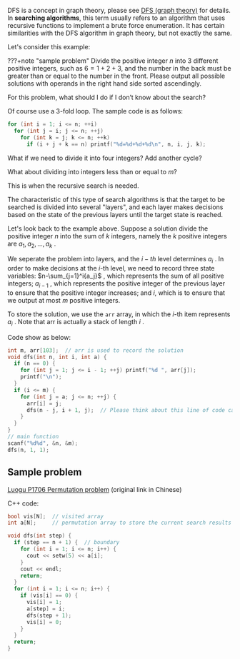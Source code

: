 DFS is a concept in graph theory, please see [DFS (graph theory)](../graph/dfs.md) for details. In **searching algorithms**, this term usually refers to an algorithm that uses recursive functions to implement a brute force enumeration. It has certain similarities with the DFS algorithm in graph theory, but not exactly the same.

Let's consider this example:

???+note "sample problem"
    Divide the positive integer $n$ into $3$ different positive integers, such as $6=1+2+3$, and the number in the back must be greater than or equal to the number in the front. Please output all possible solutions with operands in the right hand side sorted ascendingly.

For this problem, what should I do if I don’t know about the search?

Of course use a 3-fold loop. The sample code is as follows:

```cpp
for (int i = 1; i <= n; ++i)
  for (int j = i; j <= n; ++j)
    for (int k = j; k <= n; ++k)
      if (i + j + k == n) printf("%d=%d+%d+%d\n", n, i, j, k);
```

What if we need to divide it into four integers? Add another cycle?

What about dividing into integers less than or equal to $m$?

This is when the recursive search is needed.

The characteristic of this type of search algorithms is that the target to be searched is divided into several "layers", and each layer makes decisions based on the state of the previous layers until the target state is reached.

Let's look back to the example above. Suppose a solution divide the positive integer $n$ into the sum of $k$ integers, namely the $k$ positive integers are $a_1, a_2, \ldots, a_k$ .

We seperate the problem into layers, and the $i-th$ level determines $a_i$ . In order to make decisions at the $i$-th level, we need to record three state variables: $n-\sum_{j=1}^i{a_j}$ , which represents the sum of all positive integers; $a_{i-1 }$ , which represents the positive integer of the previous layer to ensure that the positive integer increases; and $i$, which is to ensure that we output at most $m$ positive integers.

To store the solution, we use the `arr` array, in which the $i$-th item represents $a_i$ . Note that arr is actually a stack of length $i$ .

Code show as below:

```cpp
int m, arr[103];  // arr is used to record the solution
void dfs(int n, int i, int a) {
  if (n == 0) {
    for (int j = 1; j <= i - 1; ++j) printf("%d ", arr[j]);
    printf("\n");
  }
  if (i <= m) {
    for (int j = a; j <= n; ++j) {
      arr[i] = j;
      dfs(n - j, i + 1, j);  // Please think about this line of code carefully
    }
  }
}
// main function
scanf("%d%d", &n, &m);
dfs(n, 1, 1);
```

## Sample problem

 [Luogu P1706 Permutation problem](https://www.luogu.com.cn/problem/P1706) (original link in Chinese)

C++ code:

```cpp
bool vis[N];  // visited array
int a[N];     // permutation array to store the current search results in order

void dfs(int step) {
  if (step == n + 1) {  // boundary
    for (int i = 1; i <= n; i++) {
      cout << setw(5) << a[i];
    }
    cout << endl;
    return;
  }
  for (int i = 1; i <= n; i++) {
    if (vis[i] == 0) {
      vis[i] = 1;
      a[step] = i;
      dfs(step + 1);
      vis[i] = 0;
    }
  }
  return;
}
```
